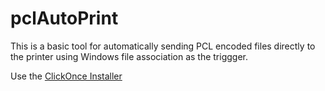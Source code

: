 # pclAutoPrint

This is a basic tool for automatically sending PCL encoded files directly to the printer using Windows file association as the triggger.

Use the [ClickOnce Installer](https://newdatasystems.github.io/pclAutoPrint/PclAutoPrint/publish/publish.htm)
